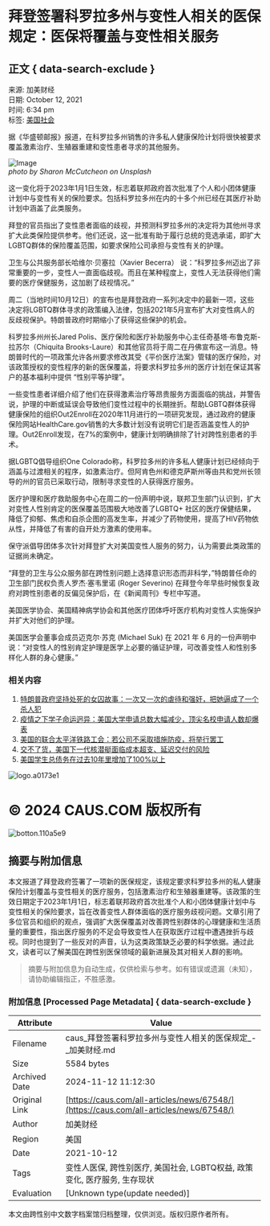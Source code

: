 # 拜登签署科罗拉多州与变性人相关的医保规定：医保将覆盖与变性相关服务

## 正文 { data-search-exclude }


来源: 加美财经  
日期: October 12, 2021  
时间: 6:34 pm  
标签: [美国社会](https://caus.com/tag/%e7%be%8e%e5%9b%bd%e7%a4%be%e4%bc%9a/)  

据《华盛顿邮报》报道，在科罗拉多州销售的许多私人健康保险计划将很快被要求覆盖激素治疗、生殖器重建和变性患者寻求的其他服务。

![Image](https://caus.com/wp-content/uploads/getfunpic/zop0IZQBfHXJFwI.png)  
*photo by Sharon McCutcheon on Unsplash*

这一变化将于2023年1月1日生效，标志着联邦政府首次批准了个人和小团体健康计划中与变性有关的保险要求。包括科罗拉多州在内的十多个州已经在其医疗补助计划中涵盖了此类服务。

拜登的官员指出了变性患者面临的歧视，并预测科罗拉多州的决定将为其他州寻求扩大此类保险提供参考。他们还说，这一批准有助于履行总统的竞选承诺，即扩大LGBTQ群体的保险覆盖范围，如要求保险公司承担与变性有关的护理。

卫生与公共服务部长哈维尔·贝塞拉（Xavier Becerra） 说：“科罗拉多州迈出了非常重要的一步，变性人一直面临歧视。而且在某种程度上，变性人无法获得他们需要的医疗保健服务，这加剧了歧视情况。”

周二（当地时间10月12日）的宣布也是拜登政府一系列决定中的最新一项，这些决定将LGBTQ群体寻求的政策编入法律，包括2021年5月宣布扩大对变性病人的反歧视保护。特朗普政府时期缩小了获得这些保护的机会。

科罗拉多州州长Jared Polis、医疗保险和医疗补助服务中心主任奇基塔·布鲁克斯-拉苏尔（Chiquita Brooks-Laure）和其他官员将于周二在丹佛宣布这一消息。特朗普时代的一项政策允许各州要求修改其受《平价医疗法案》管辖的医疗保险，对该政策授权的变性程序的新的医保覆盖，将要求科罗拉多州的医疗计划在保证其客户的基本福利中提供 “性别平等护理”。

一些变性患者详细介绍了他们在获得激素治疗等昂贵服务方面面临的挑战，并警告说，护理的中断或延误会导致他们变性过程中的长期挫折。帮助LGBTQ群体获得健康保险的组织Out2Enroll在2020年11月进行的一项研究发现，通过政府的健康保险网站HealthCare.gov销售的大多数计划没有说明它们是否涵盖变性人的护理。Out2Enroll发现，在7%的案例中，健康计划明确排除了针对跨性别患者的手术。

据LGBTQ倡导组织One Colorado称，科罗拉多州的许多私人健康计划已经倾向于涵盖与过渡相关的程序，如激素治疗。但阿肯色州和德克萨斯州等由共和党州长领导的州的官员已采取行动，限制寻求变性的人获得医疗服务。

医疗护理和医疗救助服务中心在周二的一份声明中说，联邦卫生部门认识到，扩大对变性人性别肯定的医保覆盖范围极大地改善了LGBTQ+ 社区的医疗保健结果，降低了抑郁、焦虑和自杀企图的高发生率，并减少了药物使用，提高了HIV药物依从性，并降低了有害的自开处方激素的使用率。

保守派倡导团体多次针对拜登扩大对美国变性人服务的努力，认为需要此类政策的证据尚未确定。

“拜登的卫生与公众服务部在跨性别问题上选择意识形态而非科学，”特朗普任命的卫生部门民权负责人罗杰·塞韦里诺 (Roger Severino) 在拜登今年早些时候恢复政府对跨性别患者的反偏见保护后，在《新闻周刊》专栏中写道。

美国医学协会、美国精神病学协会和其他医疗团体呼吁医疗机构对变性人实施保护并扩大对他们的护理。

美国医学会董事会成员迈克尔·苏克 (Michael Suk) 在 2021 年 6 月的一份声明中说：“对变性人的性别肯定护理是医学上必要的循证护理，可改善变性人和性别多样化人群的身心健康。”

### 相关内容

1. [特朗普政府坚持处死的女囚故事：一次又一次的虐待和强奸，把她逼成了一个杀人犯](https://caus.com/all-articles/news/39483/ "特朗普政府坚持处死的女囚故事：一次又一次的虐待和强奸，把她逼成了一个杀人犯")
2. [疫情之下学子命运迥异：美国大学申请总数大幅减少，顶尖名校申请人数却爆表](https://caus.com/all-articles/news/39496/ "疫情之下学子命运迥异：美国大学申请总数大幅减少，顶尖名校申请人数却爆表")
3. [美国的联合太平洋铁路工会：若公司不采取措施防疫，将举行罢工](https://caus.com/all-articles/news/39820/ "美国的联合太平洋铁路工会：若公司不采取措施防疫，将举行罢工")
4. [交不了货，美国下一代核潜艇面临成本超支、延迟交付的风险](https://caus.com/all-articles/news/39833/ "交不了货，美国下一代核潜艇面临成本超支、延迟交付的风险")
5. [美国学生总债务在过去10年里增加了100%以上](https://caus.com/all-articles/news/39842/ "美国学生总债务在过去10年里增加了100%以上")

![logo.a0173e1](https://caus.com/wp-content/uploads/elementor/thumbs/logo.a0173e1-qmdevbrme2hrfew8on29qvo18am8hkzuuoe8hk3vye.png)  

# © 2024 CAUS.COM 版权所有  

![botton.110a5e9](https://caus.com/wp-content/uploads/elementor/thumbs/botton.110a5e9-qmdevbrl29mo2oaxzy2vjhzj4ac51dy42is8lcsu3e.png)  
<!-- tcd_original_link https://caus.com/all-articles/news/67548/ -->
## 摘要与附加信息

<!-- tcd_abstract -->
本文报道了拜登政府签署了一项新的医保规定，该规定要求科罗拉多州的私人健康保险计划覆盖与变性相关的医疗服务，包括激素治疗和生殖器重建等。该政策的生效日期定于2023年1月1日，标志着联邦政府首次批准个人和小团体健康计划中与变性相关的保险要求，旨在改善变性人群体面临的医疗服务歧视问题。文章引用了多位官员和组织的观点，强调扩大医保覆盖对改善跨性别群体的心理健康和生活质量的重要性，指出医疗服务的不足会导致变性人在获取医疗过程中遭遇挫折与歧视。同时也提到了一些反对的声音，认为这类政策缺乏必要的科学依据。通过此文，读者可以了解美国在跨性别医保领域的最新进展及其对相关人群的影响。
<!-- tcd_abstract_end -->

> 摘要与附加信息为自动生成，仅供检索与参考。如有错误或遗漏（未知），请协助编辑指正，不胜感激。

### 附加信息 [Processed Page Metadata] { data-search-exclude }

| Attribute       | Value                                  |
|-----------------|----------------------------------------|
| Filename        | caus_拜登签署科罗拉多州与变性人相关的医保规定_-_加美财经.md                             |
| Size            | 5584 bytes                           |
| Archived Date   | 2024-11-12 11:12:30                             |
| Original Link   | [https://caus.com/all-articles/news/67548/](https://caus.com/all-articles/news/67548/)                       |
| Author          | 加美财经                               |
| Region          | 美国                               |
| Date            | 2021-10-12                                 |
| Tags            | 变性人医保, 跨性别医疗, 美国社会, LGBTQ权益, 政策变化, 医疗服务, 生存现状                                 |
| Evaluation            | [Unknown type(update needed)]                                 |
<!-- tcd_table_end -->

本文由跨性别中文数字档案馆归档整理，仅供浏览。版权归原作者所有。
